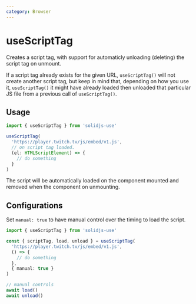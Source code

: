 ```yaml
---
category: Browser
---
```


# useScriptTag

Creates a script tag, with support for automaticly unloading (deleting) the script tag on unmount.

If a script tag already exists for the given URL, `useScriptTag()` will not create another script tag, but keep in mind that, depending on how you use it, `useScriptTag()` it might have already loaded then unloaded that particular JS file from a previous call of `useScriptTag()`.

## Usage

```js
import { useScriptTag } from 'solidjs-use'

useScriptTag(
  'https://player.twitch.tv/js/embed/v1.js',
  // on script tag loaded.
  (el: HTMLScriptElement) => {
    // do something
  }
)
```

The script will be automatically loaded on the component mounted and removed when the component on unmounting.

## Configurations

Set `manual: true` to have manual control over the timing to load the script.

```ts
import { useScriptTag } from 'solidjs-use'

const { scriptTag, load, unload } = useScriptTag(
  'https://player.twitch.tv/js/embed/v1.js',
  () => {
    // do something
  },
  { manual: true }
)

// manual controls
await load()
await unload()
```
